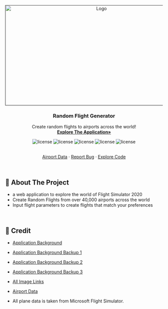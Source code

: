 <div align="center">
  <a href="">
    <img src="https://user-images.githubusercontent.com/105665813/195965037-b0ae254a-6fe7-459d-be91-b36ac37e1865.png" alt="Logo" width="600" height="320">
  </a>

  <h3 align="center">Random Flight Generator</h3>

  <p align="center">
    Create random flights to airports across the world!
    <br />
    <a href="https://jackson-wozniak.github.io/MSFS2020-Random-Flight-Generator/"><strong>Explore The Application»</strong></a>
    </br>
    <p>
      <img src="https://img.shields.io/github/commit-activity/m/Jackson-Wozniak/MSFS2020-Random-Flight-Generator" alt="license" />
      <img src="https://img.shields.io/tokei/lines/github/Jackson-Wozniak/MSFS2020-Random-Flight-Generator" alt="license" />
      <img src="https://img.shields.io/github/issues/Jackson-Wozniak/MSFS2020-Random-Flight-Generator" alt="license" />
      <img src="https://img.shields.io/github/license/Jackson-Wozniak/MSFS2020-Random-Flight-Generator" alt="license" />
      <img src="https://img.shields.io/github/languages/count/Jackson-Wozniak/MSFS2020-Random-Flight-Generator?color=brightgreen" alt="license" />
    </p> 
    <br />
    <a href="https://ourairports.com/data/">Airport Data</a>
    ·
    <a href="https://github.com/Jackson-Wozniak/MSFS2020-Random-Flight-Generator/issues">Report Bug</a>
    ·
    <a href="https://github.com/Jackson-Wozniak/MSFS2020-Random-Flight-Generator/src">Explore Code</a>
  </p>
</div>

<br/> 
<!-- -------------------------------------------------------------------------------------------------------------------------------------------- -->

## :pencil: About The Project <a name="Overview"></a>
* a web application to explore the world of Flight Simulator 2020
* Create Random Flights from over 40,000 airports across the world
* Input flight parameters to create flights that match your preferences

<br/> 
<!-- -------------------------------------------------------------------------------------------------------------------------------------------- -->

## :loudspeaker: Credit <a name="Credit"></a>

* [Application Background](https://wallpapercave.com/w/wp9133584)

* [Application Background Backup 1](https://wallpapercave.com/w/wp6493600#google_vignette)

* [Application Background Backup 2](https://wallpaperaccess.com/full/254381.jpg)

* [Application Background Backup 3](https://wallpapercave.com/w/wp9455808)

* [All Image Links](https://github.com/Jackson-Wozniak/Random-Flight-Generator/blob/main/Frontend/links.txt)

* [Airport Data](https://ourairports.com/data)

* All plane data is taken from Microsoft Flight Simulator.

